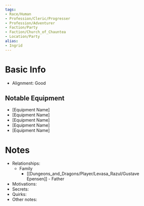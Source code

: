 ```yaml
---
tags:
- Race/Human
- Profession/Cleric/Progresser
- Profession/Adventurer
- Faction/Party
- Faction/Church_of_Chauntea
- Location/Party
alias:
- Ingrid
---
```



# Basic Info
- Alignment: Good



## Notable Equipment
- [Equipment Name]
- [Equipment Name]
- [Equipment Name]
- [Equipment Name]
- [Equipment Name]

# Notes
- Relationships: 
	- Family
		- [[Dungeons_and_Dragons/Player/Levasa_Razul/Gustave Epensen]] - Father
- Motivations: 
- Secrets: 
- Quirks: 
- Other notes: 

